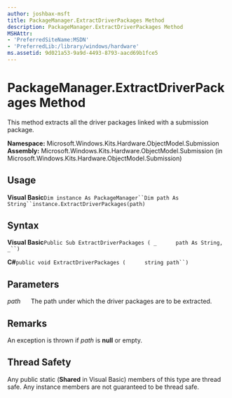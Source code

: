 ```yaml
---
author: joshbax-msft
title: PackageManager.ExtractDriverPackages Method
description: PackageManager.ExtractDriverPackages Method
MSHAttr:
- 'PreferredSiteName:MSDN'
- 'PreferredLib:/library/windows/hardware'
ms.assetid: 9d021a53-9a9d-4493-8793-aacd69b1fce5
---
```


# PackageManager.ExtractDriverPackages Method


This method extracts all the driver packages linked with a submission package.

**Namespace:** Microsoft.Windows.Kits.Hardware.ObjectModel.Submission **Assembly:** Microsoft.Windows.Kits.Hardware.ObjectModel.Submission (in Microsoft.Windows.Kits.Hardware.ObjectModel.Submission)

## Usage


**Visual Basic**`Dim instance As PackageManager``Dim path As String``instance.ExtractDriverPackages(path)`

## Syntax


**Visual Basic**`Public Sub ExtractDriverPackages ( _`           `path As String, _``) `

**C#**`public void ExtractDriverPackages (`           `string path``)`

## Parameters


*path*      The path under which the driver packages are to be extracted.

## Remarks


An exception is thrown if *path* is **null** or empty.

## Thread Safety


Any public static (**Shared** in Visual Basic) members of this type are thread safe. Any instance members are not guaranteed to be thread safe.

 

 






